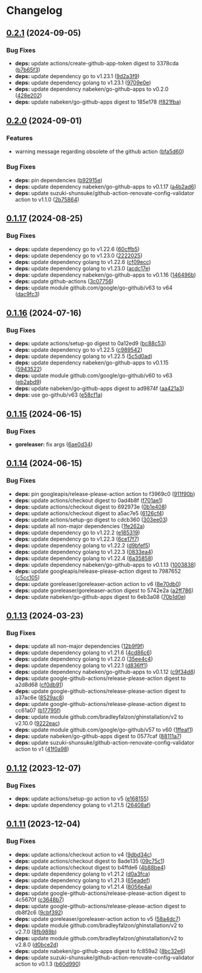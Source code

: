 # Changelog

## [0.2.1](https://github.com/nabeken/go-github-apps/compare/v0.2.0...v0.2.1) (2024-09-05)


### Bug Fixes

* **deps:** update actions/create-github-app-token digest to 3378cda ([b7b65f3](https://github.com/nabeken/go-github-apps/commit/b7b65f346f266a9a752dfe3ac9900241b366e6ac))
* **deps:** update dependency go to v1.23.1 ([9d2a3f9](https://github.com/nabeken/go-github-apps/commit/9d2a3f9ec862426d9356953a12b39245141a612b))
* **deps:** update dependency golang to v1.23.1 ([9709e0e](https://github.com/nabeken/go-github-apps/commit/9709e0e3ecc3e917023a7ad4f2a5e631014d5d3d))
* **deps:** update dependency nabeken/go-github-apps to v0.2.0 ([428e202](https://github.com/nabeken/go-github-apps/commit/428e2020d14228d632817633bcfde9bc6b1cf75a))
* **deps:** update nabeken/go-github-apps digest to 185e178 ([f821fba](https://github.com/nabeken/go-github-apps/commit/f821fba79a4f95317538182d2c908abfc1d8fa91))

## [0.2.0](https://github.com/nabeken/go-github-apps/compare/v0.1.17...v0.2.0) (2024-09-01)


### Features

* warning message regarding obsolete of the github action ([bfa5d60](https://github.com/nabeken/go-github-apps/commit/bfa5d60d6102dd3acd086681fb11253b8bf74be6))


### Bug Fixes

* **deps:** pin dependencies ([b92915e](https://github.com/nabeken/go-github-apps/commit/b92915eb7e1ffa1ceded00878ec0c21c122cf633))
* **deps:** update dependency nabeken/go-github-apps to v0.1.17 ([a4b2ad6](https://github.com/nabeken/go-github-apps/commit/a4b2ad68973c7946ea4e3371eceaea776388ee28))
* **deps:** update suzuki-shunsuke/github-action-renovate-config-validator action to v1.1.0 ([2b75864](https://github.com/nabeken/go-github-apps/commit/2b758648bc1141bf36f8eb90e40f74b366c802aa))

## [0.1.17](https://github.com/nabeken/go-github-apps/compare/v0.1.16...v0.1.17) (2024-08-25)


### Bug Fixes

* **deps:** update dependency go to v1.22.6 ([60cffb5](https://github.com/nabeken/go-github-apps/commit/60cffb58b2c50e4e6558d63aa6318aa0aa803a1d))
* **deps:** update dependency go to v1.23.0 ([2222025](https://github.com/nabeken/go-github-apps/commit/22220256407a357d4dd8f52c2e9f92cc9e8ec0a5))
* **deps:** update dependency golang to v1.22.6 ([cf09ecc](https://github.com/nabeken/go-github-apps/commit/cf09ecc956bf684d5ff10306b24b97cdf66e5c84))
* **deps:** update dependency golang to v1.23.0 ([acdc17e](https://github.com/nabeken/go-github-apps/commit/acdc17e6c97adc7ee7194b9b378970787ed0b8fc))
* **deps:** update dependency nabeken/go-github-apps to v0.1.16 ([146496b](https://github.com/nabeken/go-github-apps/commit/146496b9a19a71f2ec2405d5ea1dc2ff1b0a09d1))
* **deps:** update github-actions ([3c07756](https://github.com/nabeken/go-github-apps/commit/3c07756e6f8718c741495e7d31c41460b8d11d9e))
* **deps:** update module github.com/google/go-github/v63 to v64 ([dac9fc3](https://github.com/nabeken/go-github-apps/commit/dac9fc349a51391a31697778f3dc977f7b5f114e))

## [0.1.16](https://github.com/nabeken/go-github-apps/compare/v0.1.15...v0.1.16) (2024-07-16)


### Bug Fixes

* **deps:** update actions/setup-go digest to 0a12ed9 ([bc88c53](https://github.com/nabeken/go-github-apps/commit/bc88c53e28011caa8454e7ee548d16af8e8975d6))
* **deps:** update dependency go to v1.22.5 ([c989542](https://github.com/nabeken/go-github-apps/commit/c989542245d6cf2fd08ed688776651af8d64828c))
* **deps:** update dependency golang to v1.22.5 ([5c5d0ad](https://github.com/nabeken/go-github-apps/commit/5c5d0ad06056cd0f4d00516c30e99593b81c098d))
* **deps:** update dependency nabeken/go-github-apps to v0.1.15 ([5943522](https://github.com/nabeken/go-github-apps/commit/59435220461103bc6f200d32915a4db1e874f388))
* **deps:** update module github.com/google/go-github/v60 to v63 ([eb2abd9](https://github.com/nabeken/go-github-apps/commit/eb2abd9e3abcd0318d48732ff13d6551825e04b7))
* **deps:** update nabeken/go-github-apps digest to ad9874f ([aa421a3](https://github.com/nabeken/go-github-apps/commit/aa421a36f7d184831fecac236b30d2cf79081ee9))
* **deps:** use go-github/v63 ([e58cf1a](https://github.com/nabeken/go-github-apps/commit/e58cf1a47e79ce4b1de32630d6a55922f8f151d1))

## [0.1.15](https://github.com/nabeken/go-github-apps/compare/v0.1.14...v0.1.15) (2024-06-15)


### Bug Fixes

* **goreleaser:** fix args ([6ae0d34](https://github.com/nabeken/go-github-apps/commit/6ae0d3437ca6035f615598b269b11d0ff05f328b))

## [0.1.14](https://github.com/nabeken/go-github-apps/compare/v0.1.13...v0.1.14) (2024-06-15)


### Bug Fixes

* **deps:** pin googleapis/release-please-action action to f3969c0 ([911f90b](https://github.com/nabeken/go-github-apps/commit/911f90beb74aa2f587ec37f9573af2316bfdd953))
* **deps:** update actions/checkout digest to 0ad4b8f ([f701ae1](https://github.com/nabeken/go-github-apps/commit/f701ae1e434b7fdb335e71ae03715a29ea4966a4))
* **deps:** update actions/checkout digest to 692973e ([0b1e408](https://github.com/nabeken/go-github-apps/commit/0b1e4080a439502a756dd516d43b54109145d58c))
* **deps:** update actions/checkout digest to a5ac7e5 ([6126cf4](https://github.com/nabeken/go-github-apps/commit/6126cf471a4fa0cb2b1ce4225233f9e95606dc26))
* **deps:** update actions/setup-go digest to cdcb360 ([303ee03](https://github.com/nabeken/go-github-apps/commit/303ee037cf1ca2835a291f4486937767f5ee9dde))
* **deps:** update all non-major dependencies ([1fe262a](https://github.com/nabeken/go-github-apps/commit/1fe262aaded4b6aa7f95480fc90d507ce8446ac0))
* **deps:** update dependency go to v1.22.2 ([e185319](https://github.com/nabeken/go-github-apps/commit/e1853199a3f5a17fc4c425a63e463f29db25d92c))
* **deps:** update dependency go to v1.22.3 ([6ce17f7](https://github.com/nabeken/go-github-apps/commit/6ce17f7cf2033f182dc872e47cf2a1d61393501d))
* **deps:** update dependency golang to v1.22.2 ([d9bfef5](https://github.com/nabeken/go-github-apps/commit/d9bfef519ae570ae143cb8d04107c409564a73db))
* **deps:** update dependency golang to v1.22.3 ([0833ea4](https://github.com/nabeken/go-github-apps/commit/0833ea4938d1c579760287959ee6f2eda0cbb231))
* **deps:** update dependency golang to v1.22.4 ([6a35858](https://github.com/nabeken/go-github-apps/commit/6a35858be1863eeeb1a2f8956151234b38ca5e25))
* **deps:** update dependency nabeken/go-github-apps to v0.1.13 ([1003838](https://github.com/nabeken/go-github-apps/commit/100383811c7362e17ab90bb9d3d5b56d1aee07e6))
* **deps:** update googleapis/release-please-action digest to 7987652 ([c5cc105](https://github.com/nabeken/go-github-apps/commit/c5cc105aa47e8e49c5aad5175854583ce138d7b4))
* **deps:** update goreleaser/goreleaser-action action to v6 ([8e70db0](https://github.com/nabeken/go-github-apps/commit/8e70db02ba1cbd766f7e63a78d92892ecefc5fa7))
* **deps:** update goreleaser/goreleaser-action digest to 5742e2a ([a2ff786](https://github.com/nabeken/go-github-apps/commit/a2ff78633fcad0a99764de504ef62c2162bae935))
* **deps:** update nabeken/go-github-apps digest to 6eb3a08 ([70b1d0e](https://github.com/nabeken/go-github-apps/commit/70b1d0e49e1816893beaca2cd9d31451d7be9701))

## [0.1.13](https://github.com/nabeken/go-github-apps/compare/v0.1.12...v0.1.13) (2024-03-23)


### Bug Fixes

* **deps:** update all non-major dependencies ([12b9f9f](https://github.com/nabeken/go-github-apps/commit/12b9f9fa3138458a25b5995db56eb104030dca85))
* **deps:** update dependency golang to v1.21.6 ([4cd86c6](https://github.com/nabeken/go-github-apps/commit/4cd86c6ec61ce9dcc3579e8ca9d6a29713cda1a1))
* **deps:** update dependency golang to v1.22.0 ([35ee4c4](https://github.com/nabeken/go-github-apps/commit/35ee4c430351017f3a8e720a659ff4c7e89e554a))
* **deps:** update dependency golang to v1.22.1 ([d836ff1](https://github.com/nabeken/go-github-apps/commit/d836ff14958a85a81f3cce34d442dfd6a5377d6e))
* **deps:** update dependency nabeken/go-github-apps to v0.1.12 ([c9f34d8](https://github.com/nabeken/go-github-apps/commit/c9f34d845ebe2c96ab64ed90642d3de792e3c0fd))
* **deps:** update google-github-actions/release-please-action digest to a2d8d68 ([cf0db91](https://github.com/nabeken/go-github-apps/commit/cf0db91e8634919b9a1de6bea625071c042dd95d))
* **deps:** update google-github-actions/release-please-action digest to a37ac6e ([8529ac8](https://github.com/nabeken/go-github-apps/commit/8529ac8275ae94fec38fac56cf6042479bdd6147))
* **deps:** update google-github-actions/release-please-action digest to cc61a07 ([b17795f](https://github.com/nabeken/go-github-apps/commit/b17795f61bd893d4417665458b673247e91a1617))
* **deps:** update module github.com/bradleyfalzon/ghinstallation/v2 to v2.10.0 ([9222eac](https://github.com/nabeken/go-github-apps/commit/9222eac35724021ad5058a3d3af9e55fe8e7fea9))
* **deps:** update module github.com/google/go-github/v57 to v60 ([1ffeaf1](https://github.com/nabeken/go-github-apps/commit/1ffeaf1add7be3ed9886575f61dc2622abfd3ae4))
* **deps:** update nabeken/go-github-apps digest to 0577caf ([88111a7](https://github.com/nabeken/go-github-apps/commit/88111a70bd8fc5c51ebcc35bf05d3e69f31ceb6d))
* **deps:** update suzuki-shunsuke/github-action-renovate-config-validator action to v1 ([41f0a98](https://github.com/nabeken/go-github-apps/commit/41f0a9806132def4ec3b25c4b86af2ef16129130))

## [0.1.12](https://github.com/nabeken/go-github-apps/compare/v0.1.11...v0.1.12) (2023-12-07)


### Bug Fixes

* **deps:** update actions/setup-go action to v5 ([e168155](https://github.com/nabeken/go-github-apps/commit/e168155e0264153c26bc852adad2da0c79bb1ba2))
* **deps:** update dependency golang to v1.21.5 ([26408af](https://github.com/nabeken/go-github-apps/commit/26408af40383d52c763d40d97e1e6827e5720bb6))

## [0.1.11](https://github.com/nabeken/go-github-apps/compare/v0.1.10...v0.1.11) (2023-12-04)


### Bug Fixes

* **deps:** update actions/checkout action to v4 ([9dbd34c](https://github.com/nabeken/go-github-apps/commit/9dbd34c0cfa0d0a2665d845e82aea9a2726af48b))
* **deps:** update actions/checkout digest to 8ade135 ([09c75c1](https://github.com/nabeken/go-github-apps/commit/09c75c19e0fddfe125eb285168b1c36452011007))
* **deps:** update actions/checkout digest to b4ffde6 ([4b88be4](https://github.com/nabeken/go-github-apps/commit/4b88be4bab3989caa89ec61bedd1918788866eb9))
* **deps:** update dependency golang to v1.21.2 ([d0a3fca](https://github.com/nabeken/go-github-apps/commit/d0a3fcaf67ccfe64f03956c8514d54d12097bf8e))
* **deps:** update dependency golang to v1.21.3 ([65eadef](https://github.com/nabeken/go-github-apps/commit/65eadef0172cbe47c9b555ac5fdbe0c27bcd9ce5))
* **deps:** update dependency golang to v1.21.4 ([8056e4a](https://github.com/nabeken/go-github-apps/commit/8056e4a3836dd7afd7a5684ca2f8932d28fe2cbf))
* **deps:** update google-github-actions/release-please-action digest to 4c5670f ([c3648b7](https://github.com/nabeken/go-github-apps/commit/c3648b702c4bd60cccccf6f3fa54abd62b0d8667))
* **deps:** update google-github-actions/release-please-action digest to db8f2c6 ([9cbf392](https://github.com/nabeken/go-github-apps/commit/9cbf3923cbab1fc02f7bc47f350ac44a68e26a9e))
* **deps:** update goreleaser/goreleaser-action action to v5 ([58a4dc7](https://github.com/nabeken/go-github-apps/commit/58a4dc76fce0ce333e7842987d11816bb471b83e))
* **deps:** update module github.com/bradleyfalzon/ghinstallation/v2 to v2.7.0 ([8fb989b](https://github.com/nabeken/go-github-apps/commit/8fb989bc4052e5f314ffd9164b5894736ac382c3))
* **deps:** update module github.com/bradleyfalzon/ghinstallation/v2 to v2.8.0 ([d0bce2d](https://github.com/nabeken/go-github-apps/commit/d0bce2dc12e7f6892b27754298fc795010b7292e))
* **deps:** update nabeken/go-github-apps digest to fc859a2 ([8bc32e6](https://github.com/nabeken/go-github-apps/commit/8bc32e672a30dc31668c5ff015624ac696d947ba))
* **deps:** update suzuki-shunsuke/github-action-renovate-config-validator action to v0.1.3 ([b60d990](https://github.com/nabeken/go-github-apps/commit/b60d9907bce0badbf5f4314d3b00b188a1f7507b))
